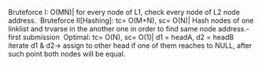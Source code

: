 Bruteforce I: O(MN)| for every node of L1, check every node of L2 node address.
​
Bruteforce II[Hashing]: tc= O(M+N), sc= O(N)|
Hash nodes of one linklist and trvarse in the another one in order to find same node address.- first submission
​
Optimal: tc= O(N), sc= O(1)|
d1 = headA, d2 = headB
iterate d1 & d2-> assign to other head if one of them reaches to NULL, after such point both nodes will be equal.
​